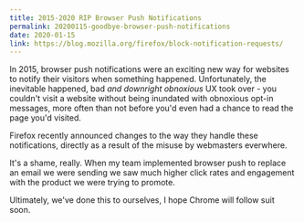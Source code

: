 ```yaml
---
title: 2015-2020 RIP Browser Push Notifications
permalink: 20200115-goodbye-browser-push-notifications
date: 2020-01-15
link: https://blog.mozilla.org/firefox/block-notification-requests/
---
```


In 2015, browser push notifications were an exciting new way for websites to notify their visitors when something happened. Unfortunately, the inevitable happened, bad *and downright obnoxious* UX took over - you couldn't visit a website without being inundated with obnoxious opt-in messages, more often than not before you'd even had a chance to read the page you'd visited.

Firefox recently announced changes to the way they handle these notifications, directly as a result of the misuse by webmasters everwhere.

It's a shame, really. When my team implemented browser push to replace an email we were sending we saw much higher click rates and engagement with the product we were trying to promote.

Ultimately, we've done this to ourselves, I hope Chrome will follow suit soon.
